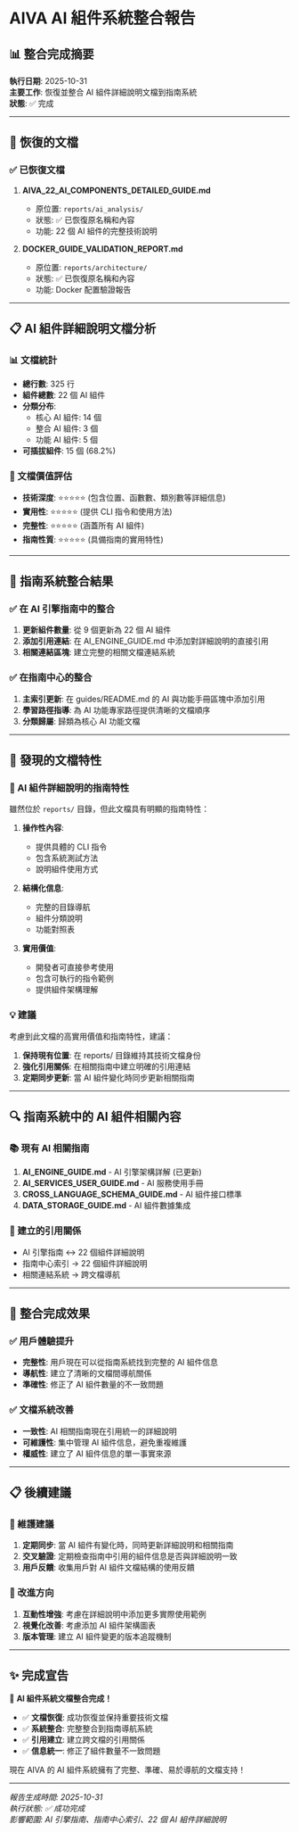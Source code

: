 # AIVA AI 組件系統整合報告

## 📊 整合完成摘要

**執行日期**: 2025-10-31  
**主要工作**: 恢復並整合 AI 組件詳細說明文檔到指南系統  
**狀態**: ✅ 完成  

---

## 🔄 恢復的文檔

### ✅ 已恢復文檔
1. **AIVA_22_AI_COMPONENTS_DETAILED_GUIDE.md**
   - 原位置: `reports/ai_analysis/`
   - 狀態: ✅ 已恢復原名稱和內容
   - 功能: 22 個 AI 組件的完整技術說明

2. **DOCKER_GUIDE_VALIDATION_REPORT.md**  
   - 原位置: `reports/architecture/`
   - 狀態: ✅ 已恢復原名稱和內容
   - 功能: Docker 配置驗證報告

---

## 📋 AI 組件詳細說明文檔分析

### 📊 文檔統計
- **總行數**: 325 行
- **組件總數**: 22 個 AI 組件
- **分類分布**: 
  - 核心 AI 組件: 14 個
  - 整合 AI 組件: 3 個  
  - 功能 AI 組件: 5 個
- **可插拔組件**: 15 個 (68.2%)

### 🎯 文檔價值評估
- **技術深度**: ⭐⭐⭐⭐⭐ (包含位置、函數數、類別數等詳細信息)
- **實用性**: ⭐⭐⭐⭐⭐ (提供 CLI 指令和使用方法)
- **完整性**: ⭐⭐⭐⭐⭐ (涵蓋所有 AI 組件)
- **指南性質**: ⭐⭐⭐⭐⭐ (具備指南的實用特性)

---

## 🔗 指南系統整合結果

### ✅ 在 AI 引擎指南中的整合
1. **更新組件數量**: 從 9 個更新為 22 個 AI 組件
2. **添加引用連結**: 在 AI_ENGINE_GUIDE.md 中添加對詳細說明的直接引用
3. **相關連結區塊**: 建立完整的相關文檔連結系統

### ✅ 在指南中心的整合  
1. **主索引更新**: 在 guides/README.md 的 AI 與功能手冊區塊中添加引用
2. **學習路徑指導**: 為 AI 功能專家路徑提供清晰的文檔順序
3. **分類歸屬**: 歸類為核心 AI 功能文檔

---

## 📝 發現的文檔特性

### 🎯 AI 組件詳細說明的指南特性
雖然位於 `reports/` 目錄，但此文檔具有明顯的指南特性：

1. **操作性內容**:
   - 提供具體的 CLI 指令
   - 包含系統測試方法
   - 說明組件使用方式

2. **結構化信息**:
   - 完整的目錄導航
   - 組件分類說明
   - 功能對照表

3. **實用價值**:
   - 開發者可直接參考使用
   - 包含可執行的指令範例
   - 提供組件架構理解

### 💡 建議
考慮到此文檔的高實用價值和指南特性，建議：

1. **保持現有位置**: 在 reports/ 目錄維持其技術文檔身份
2. **強化引用關係**: 在相關指南中建立明確的引用連結
3. **定期同步更新**: 當 AI 組件變化時同步更新相關指南

---

## 🔍 指南系統中的 AI 組件相關內容

### 📚 現有 AI 相關指南
1. **AI_ENGINE_GUIDE.md** - AI 引擎架構詳解 (已更新)
2. **AI_SERVICES_USER_GUIDE.md** - AI 服務使用手冊
3. **CROSS_LANGUAGE_SCHEMA_GUIDE.md** - AI 組件接口標準
4. **DATA_STORAGE_GUIDE.md** - AI 組件數據集成

### 🔗 建立的引用關係
- AI 引擎指南 ↔ 22 個組件詳細說明
- 指南中心索引 → 22 個組件詳細說明  
- 相關連結系統 → 跨文檔導航

---

## 🎉 整合完成效果

### ✅ 用戶體驗提升
- **完整性**: 用戶現在可以從指南系統找到完整的 AI 組件信息
- **導航性**: 建立了清晰的文檔間導航關係
- **準確性**: 修正了 AI 組件數量的不一致問題

### ✅ 文檔系統改善
- **一致性**: AI 相關指南現在引用統一的詳細說明
- **可維護性**: 集中管理 AI 組件信息，避免重複維護
- **權威性**: 建立了 AI 組件信息的單一事實來源

---

## 📋 後續建議

### 🔄 維護建議
1. **定期同步**: 當 AI 組件有變化時，同時更新詳細說明和相關指南
2. **交叉驗證**: 定期檢查指南中引用的組件信息是否與詳細說明一致
3. **用戶反饋**: 收集用戶對 AI 組件文檔結構的使用反饋

### 🎯 改進方向
1. **互動性增強**: 考慮在詳細說明中添加更多實際使用範例
2. **視覺化改善**: 考慮添加 AI 組件架構圖表
3. **版本管理**: 建立 AI 組件變更的版本追蹤機制

---

## ✨ 完成宣告

🎉 **AI 組件系統文檔整合完成！**

- ✅ **文檔恢復**: 成功恢復並保持重要技術文檔
- ✅ **系統整合**: 完整整合到指南導航系統  
- ✅ **引用建立**: 建立跨文檔的引用關係
- ✅ **信息統一**: 修正了組件數量不一致問題

現在 AIVA 的 AI 組件系統擁有了完整、準確、易於導航的文檔支持！

---

*報告生成時間: 2025-10-31*  
*執行狀態: ✅ 成功完成*  
*影響範圍: AI 引擎指南、指南中心索引、22 個 AI 組件詳細說明*